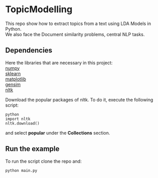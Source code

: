 # TopicModelling
This repo show how to extract topics from a text using LDA Models in Python. \
We also face the Document similarity problems, central NLP tasks.

## Dependencies
Here the libraries that are necessary in this project: \
[numpy](https://pypi.python.org/pypi/numpy) \
[sklearn](http://scikit-learn.org/stable/install.html) \
[matplotlib](https://matplotlib.org) \
[gensim](https://github.com/RaRe-Technologies/gensim) \
[nltk](http://www.nltk.org)

Download the popular packages of nltk. To do it, execute the following script:
```
python
import nltk
nltk.download()
```
and select **popular** under the **Collections** section.


## Run the example 
To run the script clone the repo and:

    python main.py
